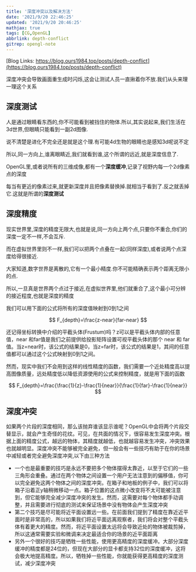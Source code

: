 ```yaml
---
title: '深度冲突以及解决方法'
date: '2021/9/20 22:46:25'
updated: '2021/9/20 20:46:25'
mathjax: true 
tags: [CG,OpenGL]
abbrlink: depth-conflict
gitrep: opengl-note
---
```

[Blog Links: https://blog.ours1984.top/posts/depth-conflict](https://blog.ours1984.top/posts/depth-conflict)

深度冲突会导致画面重生成时闪烁,这会让测试人员一直揪着你不放.我们从头来理一理这个关系
<!--more-->

## 深度测试

人是通过眼睛看东西的,你不可能看到被挡住的物体.所以,其实说起来,我们生活在3d世界,但眼睛只能看到一副2d图像.

说不清楚是进化不完全还是就是这个理.有可能4d生物的眼睛也是感知3d呢说不定

所以,同一方向上,谁离眼睛近,我们就看到谁,这个所谓的远近,就是深度信息了.

OpenGL里,或者说所有的三维成像,都有一个**深度缓冲**,记录了视野内每一个2d像素点的深度

每当有更近的像素过来,就更新深度并且把像素替换掉.就相当于看到了.反之就丢掉它.这就是所谓的**深度测试**

## 深度精度

现实世界里,深度的精度无限大,也就是说,同一方向上两个点,只要你不重合,你们的深度一定不一样,不会互斥.

而在虚拟世界里则不一样,我们可以把两个点叠在一起(同样深度),或者说两个点深度给得很接近.

大家知道,数字世界是离散的,它有一个最小精度.你不可能精确表示两个距离无限小的点.

所以,一旦真是世界两个点过于接近,在虚拟世界里,他们就重合了,这个最小可分辨的接近程度,也就是深度的精度

我们可以用下面的公式将所有的深度值映射到0到1之间

$$
F_{depth}=\frac{z-near}{far-near}
$$

还记得坐标转换中介绍的平截头体(Frustum)吗？z可以是平截头体内部的任意值，near 和far值是我们之前提供给投影矩阵设置可视平截头体的那个 near 和 far 值。当z=near时，该公式的结果是0，当z=far时，该公式的结果是1，其间的任意值都可以通过这个公式映射到0到1之间。

然而，现实中我们不会用到这样的线性精度的函数，我们需要一个近处精度高以提高图像质量，远处精度低以降低资源使用的公式来控制精度，就是用下面的函数

$$
F_{depth}=\frac{\frac{1}{z}-\frac{1}{near}}{\frac{1}{far}-\frac{1}{near}}
$$

## 深度冲突

如果两个片段的深度相同，那么该抛弃谁该显示谁呢？OpenGL中会将两个片段交替显示，就会产生奇怪的花纹。可见，在共面的情况下，很容易发生深度冲突。根据上面的精度公式，越远的物体，其精度就越低，也就越容易发生冲突，冲突效果也就越明显。深度冲突不能够被完全避免，但一般会有一些技巧有助于在你的场景中减轻或者完全避免深度冲突,以下由三种方法

- 一个也是最重要的技巧是永远不要把多个物体摆得太靠近，以至于它们的一些三角形会重叠。通过在两个物体之间设置一个用户无法注意到的偏移值，你可以完全避免这两个物体之间的深度冲突。在箱子和地板的例子中，我们可以将箱子沿着正y轴稍微移动一点。箱子位置的这点微小改变将不太可能被注意到，但它能够完全减少深度冲突的发生。然而，这需要对每个物体都手动调整，并且需要进行彻底的测试来保证场景中没有物体会产生深度冲突
- 第二个技巧是尽可能将近平面设置远一些。在前面我们提到了精度在靠近近平面时是非常高的，所以如果我们将近平面远离观察者，我们将会对整个平截头体有着更大的精度。然而，将近平面设置太远将会导致近处的物体被裁剪掉，所以这通常需要实验和微调来决定最适合你的场景的近平面距离
- 另外一个很好的技巧是牺牲一些性能，使用更高精度的深度缓冲。大部分深度缓冲的精度都是24位的，但现在大部分的显卡都支持32位的深度缓冲，这将会极大地提高精度。所以，牺牲掉一些性能，你就能获得更高精度的深度测试，减少深度冲突
